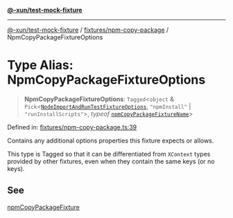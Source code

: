 [**@-xun/test-mock-fixture**](../../../README.md)

***

[@-xun/test-mock-fixture](../../../README.md) / [fixtures/npm-copy-package](../README.md) / NpmCopyPackageFixtureOptions

# Type Alias: NpmCopyPackageFixtureOptions

> **NpmCopyPackageFixtureOptions**: `Tagged`\<`object` & `Pick`\<[`NodeImportAndRunTestFixtureOptions`](../../node-import-and-run-test/type-aliases/NodeImportAndRunTestFixtureOptions.md), `"npmInstall"` \| `"runInstallScripts"`\>, *typeof* [`npmCopyPackageFixtureName`](../variables/npmCopyPackageFixtureName.md)\>

Defined in: [fixtures/npm-copy-package.ts:39](https://github.com/Xunnamius/test-utils/blob/14b8913d5f48373a9eb174660cf655c3dfccb324/packages/test-mock-fixture/src/fixtures/npm-copy-package.ts#L39)

Contains any additional options properties this fixture expects or allows.

This type is Tagged so that it can be differentiated from `XContext`
types provided by other fixtures, even when they contain the same keys (or no
keys).

## See

[npmCopyPackageFixture](../functions/npmCopyPackageFixture.md)
